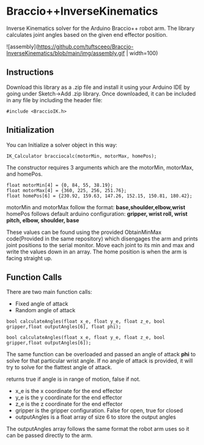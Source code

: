 # Braccio++InverseKinematics
Inverse Kinematics solver for the Arduino Braccio++ robot arm. The library calculates joint angles based on the given end effector position.

![assembly](https://github.com/tuftsceeo/Braccio-InverseKinematics/blob/main/img/assembly.gif | width=100)

## Instructions
Download this library as a .zip file and install it using your Arduino IDE by going under Sketch->Add .zip library. Once downloaded, it can be included in any file by including the header file:

```
#include <BraccioIK.h>
```

## Initialization
You can Initialize a solver object in this way:

```
IK_Calculator bracciocalc(motorMin, motorMax, homePos);
```

The constructor requires 3 arguments which are the motorMin, motorMax, and homePos.

```
float motorMin[4] = {0, 84, 55, 38.19};
float motorMax[4] = {360, 225, 256, 251.76};
float homePos[6] = {230.92, 159.63, 147.26, 152.15, 150.81, 180.42};
```
motorMin and motorMax follow the format: **base,shoulder,elbow,wrist**
homePos follows default arduino configuration: **gripper, wrist roll, wrist pitch, elbow, shoulder, base**

These values can be found using the provided ObtainMinMax code(Provided in the same repository) which disengages the arm and prints joint positions to the serial monitor. Move each joint to its min and max and write the values down in an array. The home position is when the arm is facing straight up.

## Function Calls

There are two main function calls:

* Fixed angle of attack
* Random angle of attack

```
bool calculateAngles(float x_e, float y_e, float z_e, bool gripper,float outputAngles[6], float phi);
```

```
bool calculateAngles(float x_e, float y_e, float z_e, bool gripper,float outputAngles[6]);
```

The same function can be overloaded and passed an angle of attack **phi** to solve for that particular wrist angle. If no angle of attack is provided, it will try to solve for the flattest angle of attack.

returns true if angle is in range of motion, false if not.

* x_e is the x coordinate for the end effector
* y_e is the y coordinate for the end effector
* z_e is the z coordinate for the end effector
* gripper is the gripper configuration. False for open, true for closed
* outputAngles is a float array of size 6 to store the output angles

The outputAngles array follows the same format the robot arm uses so it can be passed directly to the arm.
